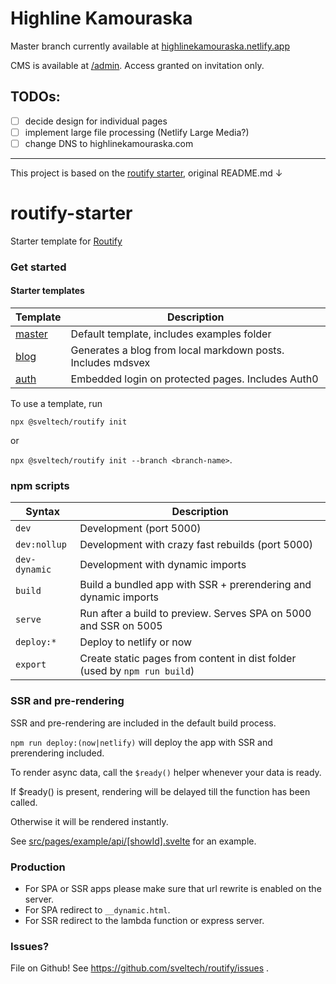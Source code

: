 # Highline Kamouraska
Master branch currently available at [highlinekamouraska.netlify.app](https://highlinekamouraska.netlify.app/)

CMS is available at [/admin](https://highlinekamouraska.netlify.app/admin). Access granted on invitation only.
## TODOs:
- [ ] decide design for individual pages
- [ ] implement large file processing (Netlify Large Media?)
- [ ] change DNS to highlinekamouraska.com

---

This project is based on the [routify starter](https://github.com/roxiness/routify-starter), original README.md ↓
# routify-starter

Starter template for [Routify](https://github.com/sveltech/routify)

### Get started

#### Starter templates
| Template                                  | Description                                                 |
|-------------------------------------------|-------------------------------------------------------------|
| [master](https://example.routify.dev/)    | Default template, includes examples folder                  |
| [blog](https://blog-example.routify.dev/) | Generates a blog from local markdown posts. Includes mdsvex |
| [auth](https://auth-example.routify.dev/) | Embedded login on protected pages. Includes Auth0           |

To use a template, run

`npx @sveltech/routify init`

or

`npx @sveltech/routify init --branch <branch-name>`.

### npm scripts

| Syntax           | Description                                                                       |
|------------------|-----------------------------------------------------------------------------------|
| `dev`            | Development (port 5000)                                                           |
| `dev:nollup`     | Development with crazy fast rebuilds (port 5000)                                  |
| `dev-dynamic`    | Development with dynamic imports                                                  |
| `build`          | Build a bundled app with SSR + prerendering and dynamic imports                   |
| `serve`          | Run after a build to preview. Serves SPA on 5000 and SSR on 5005                  |
| `deploy:*`       | Deploy to netlify or now                                                          |
| `export`         | Create static pages from content in dist folder (used by `npm run build`)         |

### SSR and pre-rendering

SSR and pre-rendering are included in the default build process.

`npm run deploy:(now|netlify)` will deploy the app with SSR and prerendering included.

To render async data, call the `$ready()` helper whenever your data is ready.

If $ready() is present, rendering will be delayed till the function has been called.

Otherwise it will be rendered instantly.

See [src/pages/example/api/[showId].svelte](https://github.com/sveltech/routify-starter/blob/master/src/pages/example/api/%5BshowId%5D.svelte) for an example.

### Production

* For SPA or SSR apps please make sure that url rewrite is enabled on the server.
* For SPA redirect to `__dynamic.html`.
* For SSR redirect to the lambda function or express server.

### Issues?

File on Github! See https://github.com/sveltech/routify/issues .

